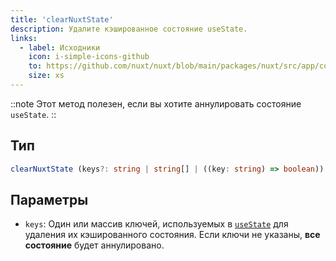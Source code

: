```yaml
---
title: 'clearNuxtState'
description: Удалите кэшированное состояние useState.
links:
  - label: Исходники
    icon: i-simple-icons-github
    to: https://github.com/nuxt/nuxt/blob/main/packages/nuxt/src/app/composables/state.ts
    size: xs
---
```


::note
Этот метод полезен, если вы хотите аннулировать состояние `useState`.
::

## Тип

```ts
clearNuxtState (keys?: string | string[] | ((key: string) => boolean)): void
```

## Параметры

- `keys`: Один или массив ключей, используемых в [`useState`](/docs/api/composables/use-state) для удаления их кэшированного состояния. Если ключи не указаны, **все состояние** будет аннулировано.
